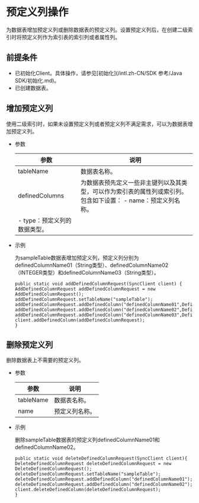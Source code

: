 # 预定义列操作

为数据表增加预定义列或删除数据表的预定义列。设置预定义列后，在创建二级索引时将预定义列作为索引表的索引列或者属性列。

## 前提条件

-   已初始化Client。具体操作，请参见[初始化](/intl.zh-CN/SDK 参考/Java SDK/初始化.md)。
-   已创建数据表。

## 增加预定义列

使用二级索引时，如果未设置预定义列或者预定义列不满足需求，可以为数据表增加预定义列。

-   参数

    |参数|说明|
    |--|--|
    |tableName|数据表名称。|
    |definedColumns|为数据表预先定义一些非主键列以及其类型，可以作为索引表的属性列或索引列。包含如下设置：    -   name：预定义列名称。
    -   type：预定义列的数据类型。 |

-   示例

    为sampleTable数据表增加预定义列，预定义列分别为definedColumnName01（String类型）、definedColumnName02（INTEGER类型）和definedColumnName03（String类型）。

    ```
    public static void addDefinedColumnRequest(SyncClient client) {
    AddDefinedColumnRequest addDefinedColumnRequest = new AddDefinedColumnRequest();
    addDefinedColumnRequest.setTableName("sampleTable");
    addDefinedColumnRequest.addDefinedColumn("definedColumnName01",DefinedColumnType.STRING);
    addDefinedColumnRequest.addDefinedColumn("definedColumnName02",DefinedColumnType.INTEGER);
    addDefinedColumnRequest.addDefinedColumn("definedColumnName03",DefinedColumnType.STRING);
    client.addDefinedColumn(addDefinedColumnRequest);
    }
    ```


## 删除预定义列

删除数据表上不需要的预定义列。

-   参数

    |参数|说明|
    |--|--|
    |tableName|数据表名称。|
    |name|预定义列名称。|

-   示例

    删除sampleTable数据表的预定义列definedColumnName01和definedColumnName02。

    ```
    public static void deleteDefinedColumnRequest(SyncClient client){
    DeleteDefinedColumnRequest deleteDefinedColumnRequest = new DeleteDefinedColumnRequest();
    deleteDefinedColumnRequest.setTableName("sampleTable");
    deleteDefinedColumnRequest.addDefinedColumn("definedColumnName01");
    deleteDefinedColumnRequest.addDefinedColumn("definedColumnName02");
    client.deleteDefinedColumn(deleteDefinedColumnRequest);
    }
    ```


